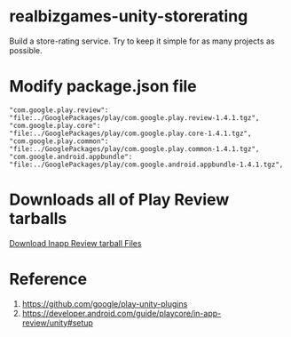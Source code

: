 # realbizgames-unity-storerating
Build a store-rating service. Try to keep it simple for as many projects as possible.

# Modify package.json file

```
"com.google.play.review": "file:../GooglePackages/play/com.google.play.review-1.4.1.tgz",
"com.google.play.core": "file:../GooglePackages/play/com.google.play.core-1.4.1.tgz",
"com.google.play.common": "file:../GooglePackages/play/com.google.play.common-1.4.1.tgz",
"com.google.android.appbundle": "file:../GooglePackages/play/com.google.android.appbundle-1.4.1.tgz",
```

# Downloads all of Play Review tarballs

[Download Inapp Review tarball Files](https://github.com/truonguit2010/realbizgames-unity-storerating/tree/main/PlayReviewUPM%7E)

# Reference
1. https://github.com/google/play-unity-plugins
2. https://developer.android.com/guide/playcore/in-app-review/unity#setup

